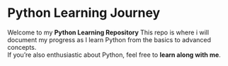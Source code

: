 #  Python Learning Journey

Welcome to my **Python Learning Repository**
This repo is where i will document my progress as I learn Python from the basics to advanced concepts.  
If you’re also enthusiastic about Python, feel free to **learn along with me**. 

